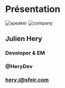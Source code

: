 <!-- .slide: class="speaker-slide" -->

# Présentation

![speaker](./assets/images/speakers/JHE.jpg)
![company](./assets/images/logo-sfeir-blanc.png)

## Julien Hery

### Developer & EM

<!-- .element: class="icon-rule icon-first" -->

### @HeryDev

<!-- .element: class="icon-twitter icon-second" -->

### hery.j@sfeir.com

<!-- .element: class="icon-mail icon-third" -->
